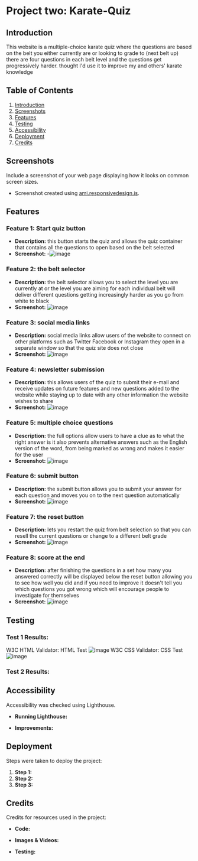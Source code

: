 # Project two: Karate-Quiz

## Introduction
This website is a multiple-choice karate quiz where the questions are based on the belt you either currently are or looking to grade to (next belt up) there are four questions in each belt level and the questions get progressively harder. thought I'd use it to improve my and others' karate knowledge

## Table of Contents

1. [Introduction](#introduction)
2. [Screenshots](#screenshots)
3. [Features](#features)
4. [Testing](#testing)
5. [Accessibility](#accessibility)
6. [Deployment](#deployment)
7. [Credits](#credits)

## Screenshots

Include a screenshot of your web page displaying how it looks on common screen sizes.
- Screenshot created using [ami.responsivedesign.is](https://ami.responsivedesign.is/).

## Features

### Feature 1: Start quiz button
- **Description:** 
this button starts the quiz and allows the quiz container that contains all the questions to open based on the belt selected
- **Screenshot:**
-![image](https://github.com/user-attachments/assets/57e3ebf7-15ed-4c35-964b-699beeb80496)
### Feature 2:  the belt selector
- **Description:**
the belt selector allows you to select the level you are currently at or the level you are aiming for each individual belt will deliver different questions getting increasingly harder as you go from white to black
- **Screenshot:**
 ![image](https://github.com/user-attachments/assets/9a846e2e-054e-45b6-9900-3b3eeb4d7346)
### Feature 3: social media links
- **Description:**
social media links allow users of the website to connect on other platforms such as Twitter Facebook or Instagram they open in a separate window so that the quiz site does not close
- **Screenshot:**
 ![image](https://github.com/user-attachments/assets/b917843a-a4d6-46c6-81fb-3a29feb66799)
### Feature 4: newsletter submission
- **Description:**
this allows users of the quiz to submit their e-mail and receive updates on future features and new questions added to the website while staying up to date with any other information the website wishes to share
- **Screenshot:**
 ![image](https://github.com/user-attachments/assets/03438385-2714-422d-ba77-3777d13e206b)
### Feature 5: multiple choice questions
- **Description:** 
the full options allow users to have a clue as to what the right answer is it also prevents alternative answers such as the English version of the word, from being marked as wrong and makes it easier for the user
- **Screenshot:**
 ![image](https://github.com/user-attachments/assets/c05c635d-a284-4d71-b380-fa1d1a70a5f9)
### Feature 6: submit button
- **Description:**
the submit button allows you to submit your answer for each question and moves you on to the next question automatically
- **Screenshot:**
 ![image](https://github.com/user-attachments/assets/80beb1ec-8e47-428f-bc82-0d6084de06a4)
### Feature 7: the reset button
- **Description:**
lets you restart the quiz from belt selection so that you can resell the current questions or change to a different belt grade
- **Screenshot:**
 ![image](https://github.com/user-attachments/assets/81810467-7e26-4295-b59b-32ee1eaf584a)
### Feature 8: score at the end
- **Description:**
after finishing the questions in a set how many you answered correctly will be displayed below the reset button allowing you to see how well you did and if you need to improve
it doesn't tell you which questions you got wrong which will encourage people to investigate for themselves
- **Screenshot:**
 ![image](https://github.com/user-attachments/assets/be408ec1-1ffb-42ef-8ae1-0a18310fba7e)


## Testing

### Test 1 Results:
W3C HTML Validator: HTML Test
![image](https://github.com/user-attachments/assets/36805e63-a3f2-48ed-8f0f-af3373bb45a1)
W3C CSS Validator: CSS Test
![image](https://github.com/user-attachments/assets/c5dcc63e-2e96-4422-99ec-fe01ff8bb734)

### Test 2 Results:

## Accessibility

Accessibility was checked using Lighthouse.

- **Running Lighthouse:** 
  
- **Improvements:**

## Deployment

Steps were taken to deploy the project:

1. **Step 1:**
2. **Step 2:**
3. **Step 3:**
   

## Credits

Credits for resources used in the project:

- **Code:**

  
- **Images & Videos:**


- **Testing:**
